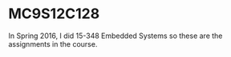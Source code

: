 # MC9S12C128
In Spring 2016, I did 15-348 Embedded Systems so these are the assignments in the course.
